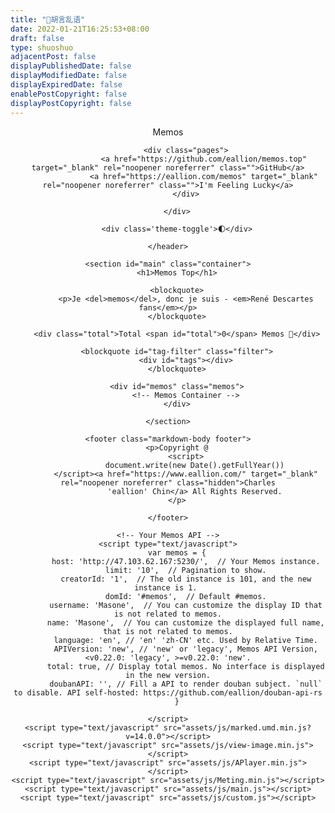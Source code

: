 ```yaml
---
title: "🦖胡言乱语"
date: 2022-01-21T16:25:53+08:00
draft: false
type: shuoshuo
adjacentPost: false
displayPublishedDate: false
displayModifiedDate: false
displayExpiredDate: false
enablePostCopyright: false
displayPostCopyright: false
---
```


<!DOCTYPE html>
<html lang="en">

<head>
    <meta charset="UTF-8">
    <meta http-equiv="X-UA-Compatible" content="IE=edge">
    <meta name="viewport" content="width=device-width, initial-scale=1">
    <meta name="referrer" content="no-referrer">
    <link rel="icon" href="/assets/img/logo.webp" type="image/*" />
    <link href="assets/css/style.css" rel="stylesheet" type="text/css">
    <link href="assets/css/APlayer.min.css" rel="stylesheet" type="text/css">
    <link href="assets/css/highlight.github.min.css" rel="stylesheet" type="text/css">
    <link href="assets/css/custom.css" rel="stylesheet" type="text/css">
    <title>Memos Top</title>

</head>

<body>
    <header>
        <div class="menu">
            <div class="title">Memos</div>

            <div class="pages">
                    <a href="https://github.com/eallion/memos.top" target="_blank" rel="noopener noreferrer" class="">GitHub</a>
                    <a href="https://eallion.com/memos" target="_blank" rel="noopener noreferrer" class="">I'm Feeling Lucky</a>
            </div>

        </div>
        
        <div class='theme-toggle'>🌓</div>

    </header>

    <section id="main" class="container">
        <h1>Memos Top</h1>

        <blockquote>
            <p>Je <del>memos</del>, donc je suis - <em>René Descartes fans</em></p>
        </blockquote>

        <div class="total">Total <span id="total">0</span> Memos 🎉</div>

        <blockquote id="tag-filter" class="filter">
            <div id="tags"></div>
        </blockquote>

        <div id="memos" class="memos">
            <!-- Memos Container -->
        </div>

    </section>

    <footer class="markdown-body footer">
        <p>Copyright @
            <script>
                document.write(new Date().getFullYear())
            </script><a href="https://www.eallion.com/" target="_blank" rel="noopener noreferrer" class="hidden">Charles
                'eallion' Chin</a> All Rights Reserved.
        </p>

    </footer>

    <!-- Your Memos API -->
    <script type="text/javascript">
        var memos = {
            host: 'http://47.103.62.167:5230/',  // Your Memos instance.
            limit: '10',  // Pagination to show.
            creatorId: '1',  // The old instance is 101, and the new instance is 1. 
            domId: '#memos',  // Default #memos.
            username: 'Masone',  // You can customize the display ID that is not related to memos.
            name: 'Masone',  // You can customize the displayed full name, that is not related to memos.
            language: 'en', // 'en' 'zh-CN' etc. Used by Relative Time.
            APIVersion: 'new', // 'new' or 'legacy', Memos API Version, <v0.22.0: 'legacy', >=v0.22.0: 'new'.
            total: true, // Display total memos. No interface is displayed in the new version.
            doubanAPI: '', // Fill a API to render douban subject. `null` to disable. API self-hosted: https://github.com/eallion/douban-api-rs
        }

    </script>
    <script type="text/javascript" src="assets/js/marked.umd.min.js?v=14.0.0"></script>
    <script type="text/javascript" src="assets/js/view-image.min.js"></script>
    <script type="text/javascript" src="assets/js/APlayer.min.js"></script>
    <script type="text/javascript" src="assets/js/Meting.min.js"></script>
    <script type="text/javascript" src="assets/js/main.js"></script>
    <script type="text/javascript" src="assets/js/custom.js"></script>
</body>

</html>
